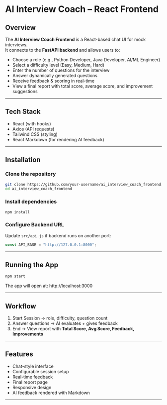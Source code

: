 # AI Interview Coach – React Frontend

## Overview
The **AI Interview Coach Frontend** is a React-based chat UI for mock interviews.  
It connects to the **FastAPI backend** and allows users to:
- Choose a role (e.g., Python Developer, Java Developer, AI/ML Engineer)
- Select a difficulty level (Easy, Medium, Hard)
- Enter the number of questions for the interview
- Answer dynamically generated questions
- Receive feedback & scoring in real-time
- View a final report with total score, average score, and improvement suggestions

---

## Tech Stack
- React (with hooks)
- Axios (API requests)
- Tailwind CSS (styling)
- React Markdown (for rendering AI feedback)

---

## Installation

### Clone the repository
```bash
git clone https://github.com/your-username/ai_interview_coach_frontend.git
cd ai_interview_coach_frontend
```

### Install dependencies
```bash
npm install
```

### Configure Backend URL
Update `src/api.js` if backend runs on another port:
```javascript
const API_BASE = "http://127.0.0.1:8000";
```

---

## Running the App
```bash
npm start
```
The app will open at: http://localhost:3000

---

## Workflow
1. Start Session -> role, difficulty, question count  
2. Answer questions -> AI evaluates + gives feedback  
3. End -> View report with **Total Score, Avg Score, Feedback, Improvements**  

---

## Features
- Chat-style interface  
- Configurable session setup  
- Real-time feedback  
- Final report page  
- Responsive design  
- AI feedback rendered with Markdown  

---